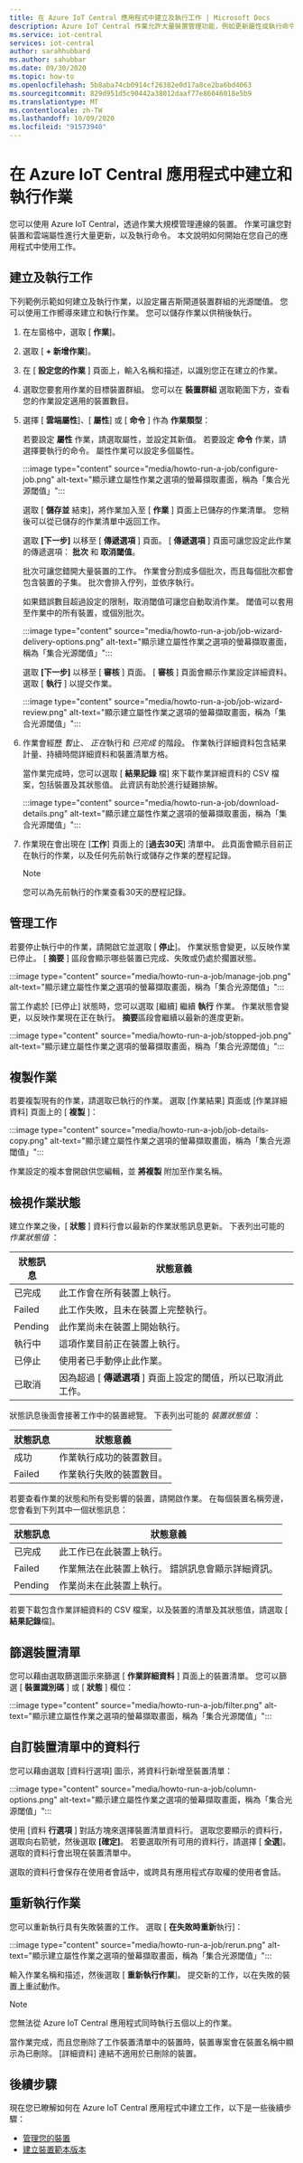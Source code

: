 ```yaml
---
title: 在 Azure IoT Central 應用程式中建立及執行工作 | Microsoft Docs
description: Azure IoT Central 作業允許大量裝置管理功能，例如更新屬性或執行命令。
ms.service: iot-central
services: iot-central
author: sarahhubbard
ms.author: sahubbar
ms.date: 09/30/2020
ms.topic: how-to
ms.openlocfilehash: 5b8aba74cb0914cf26382e0d17a8ce2ba6bd4063
ms.sourcegitcommit: 829d951d5c90442a38012daaf77e86046018e5b9
ms.translationtype: MT
ms.contentlocale: zh-TW
ms.lasthandoff: 10/09/2020
ms.locfileid: "91573940"
---
```

# <a name="create-and-run-a-job-in-your-azure-iot-central-application"></a>在 Azure IoT Central 應用程式中建立和執行作業

您可以使用 Azure IoT Central，透過作業大規模管理連線的裝置。 作業可讓您對裝置和雲端屬性進行大量更新，以及執行命令。 本文說明如何開始在您自己的應用程式中使用工作。

## <a name="create-and-run-a-job"></a>建立及執行工作

下列範例示範如何建立及執行作業，以設定羅吉斯閘道裝置群組的光源閾值。 您可以使用工作嚮導來建立和執行作業。 您可以儲存作業以供稍後執行。

1. 在左窗格中，選取 [ **作業**]。

1. 選取 [ **+ 新增作業**]。

1. 在 [ **設定您的作業** ] 頁面上，輸入名稱和描述，以識別您正在建立的作業。

1. 選取您要套用作業的目標裝置群組。 您可以在 **裝置群組** 選取範圍下方，查看您的作業設定適用的裝置數目。

1. 選擇 [ **雲端屬性**]、[ **屬性**] 或 [ **命令** ] 作為 **作業類型**：

    若要設定 **屬性** 作業，請選取屬性，並設定其新值。 若要設定 **命令** 作業，請選擇要執行的命令。 屬性作業可以設定多個屬性。

    :::image type="content" source="media/howto-run-a-job/configure-job.png" alt-text="顯示建立屬性作業之選項的螢幕擷取畫面，稱為「集合光源閾值」":::

    選取 [ **儲存並** 結束]，將作業加入至 [ **作業** ] 頁面上已儲存的作業清單。 您稍後可以從已儲存的作業清單中返回工作。

    選取 **[下一步]** 以移至 [ **傳遞選項** ] 頁面。 [ **傳遞選項** ] 頁面可讓您設定此作業的傳遞選項： **批次** 和 **取消閾值**。

    批次可讓您錯開大量裝置的工作。 作業會分割成多個批次，而且每個批次都會包含裝置的子集。 批次會排入佇列，並依序執行。

    如果錯誤數目超過設定的限制，取消閾值可讓您自動取消作業。 閾值可以套用至作業中的所有裝置，或個別批次。

    :::image type="content" source="media/howto-run-a-job/job-wizard-delivery-options.png" alt-text="顯示建立屬性作業之選項的螢幕擷取畫面，稱為「集合光源閾值」":::

    選取 **[下一步]** 以移至 [ **審核** ] 頁面。 [ **審核** ] 頁面會顯示作業設定詳細資料。 選取 [ **執行** ] 以提交作業。

    :::image type="content" source="media/howto-run-a-job/job-wizard-review.png" alt-text="顯示建立屬性作業之選項的螢幕擷取畫面，稱為「集合光源閾值」":::

1. 作業會經歷 *暫*止、 *正在*執行和 *已完成* 的階段。 作業執行詳細資料包含結果計量、持續時間詳細資料和裝置清單方格。

    當作業完成時，您可以選取 [ **結果記錄** 檔] 來下載作業詳細資料的 CSV 檔案，包括裝置及其狀態值。 此資訊有助於進行疑難排解。

    :::image type="content" source="media/howto-run-a-job/download-details.png" alt-text="顯示建立屬性作業之選項的螢幕擷取畫面，稱為「集合光源閾值」":::

1. 作業現在會出現在 [**工作**] 頁面上的 [**過去30天**] 清單中。 此頁面會顯示目前正在執行的作業，以及任何先前執行或儲存之作業的歷程記錄。

    > [!NOTE]
    > 您可以為先前執行的作業查看30天的歷程記錄。

## <a name="manage-jobs"></a>管理工作

若要停止執行中的作業，請開啟它並選取 [ **停止**]。 作業狀態會變更，以反映作業已停止。 [ **摘要** ] 區段會顯示哪些裝置已完成、失敗或仍處於擱置狀態。

:::image type="content" source="media/howto-run-a-job/manage-job.png" alt-text="顯示建立屬性作業之選項的螢幕擷取畫面，稱為「集合光源閾值」":::

當工作處於 [已停止] 狀態時，您可以選取 [繼續] 繼續 **執行** 作業。 作業狀態會變更，以反映作業現在正在執行。 **摘要**區段會繼續以最新的進度更新。

:::image type="content" source="media/howto-run-a-job/stopped-job.png" alt-text="顯示建立屬性作業之選項的螢幕擷取畫面，稱為「集合光源閾值」":::

## <a name="copy-a-job"></a>複製作業

若要複製現有的作業，請選取已執行的作業。 選取 [作業結果] 頁面或 [作業詳細資料] 頁面上的 [ **複製** ]：

:::image type="content" source="media/howto-run-a-job/job-details-copy.png" alt-text="顯示建立屬性作業之選項的螢幕擷取畫面，稱為「集合光源閾值」":::

作業設定的複本會開啟供您編輯，並 **將複製** 附加至作業名稱。

## <a name="view-job-status"></a>檢視作業狀態

建立作業之後，[ **狀態** ] 資料行會以最新的作業狀態訊息更新。 下表列出可能的 *作業狀態值* ：

| 狀態訊息       | 狀態意義                                          |
| -------------------- | ------------------------------------------------------- |
| 已完成            | 此工作會在所有裝置上執行。              |
| Failed               | 此工作失敗，且未在裝置上完整執行。  |
| Pending              | 此作業尚未在裝置上開始執行。         |
| 執行中              | 這項作業目前正在裝置上執行。             |
| 已停止              | 使用者已手動停止此作業。           |
| 已取消             | 因為超過 [ **傳遞選項** ] 頁面上設定的閾值，所以已取消此工作。 |

狀態訊息後面會接著工作中的裝置總覽。 下表列出可能的 *裝置狀態值* ：

| 狀態訊息       | 狀態意義                                                     |
| -------------------- | ------------------------------------------------------------------ |
| 成功            | 作業執行成功的裝置數目。       |
| Failed               | 作業執行失敗的裝置數目。       |

若要查看作業的狀態和所有受影響的裝置，請開啟作業。 在每個裝置名稱旁邊，您會看到下列其中一個狀態訊息：

| 狀態訊息       | 狀態意義                                                                |
| -------------------- | ----------------------------------------------------------------------------- |
| 已完成            | 此工作已在此裝置上執行。                                     |
| Failed               | 作業無法在此裝置上執行。 錯誤訊息會顯示詳細資訊。  |
| Pending              | 作業尚未在此裝置上執行。                                   |

若要下載包含作業詳細資料的 CSV 檔案，以及裝置的清單及其狀態值，請選取 [ **結果記錄**檔]。

## <a name="filter-the-device-list"></a>篩選裝置清單

您可以藉由選取篩選圖示來篩選 [ **作業詳細資料** ] 頁面上的裝置清單。 您可以篩選 [ **裝置識別碼** ] 或 [ **狀態** ] 欄位：

:::image type="content" source="media/howto-run-a-job/filter.png" alt-text="顯示建立屬性作業之選項的螢幕擷取畫面，稱為「集合光源閾值」":::

## <a name="customize-columns-in-the-device-list"></a>自訂裝置清單中的資料行

您可以藉由選取 [資料行選項] 圖示，將資料行新增至裝置清單：

:::image type="content" source="media/howto-run-a-job/column-options.png" alt-text="顯示建立屬性作業之選項的螢幕擷取畫面，稱為「集合光源閾值」":::

使用 [資料 **行選項** ] 對話方塊來選擇裝置清單資料行。 選取您要顯示的資料行，選取向右箭號，然後選取 **[確定]**。 若要選取所有可用的資料行，請選擇 [ **全選**]。 選取的資料行會出現在裝置清單中。

選取的資料行會保存在使用者會話中，或跨具有應用程式存取權的使用者會話。

## <a name="rerun-jobs"></a>重新執行作業

您可以重新執行具有失敗裝置的工作。 選取 [ **在失敗時重新**執行]：

:::image type="content" source="media/howto-run-a-job/rerun.png" alt-text="顯示建立屬性作業之選項的螢幕擷取畫面，稱為「集合光源閾值」":::

輸入作業名稱和描述，然後選取 [ **重新執行作業**]。 提交新的工作，以在失敗的裝置上重試動作。

> [!NOTE]
> 您無法從 Azure IoT Central 應用程式同時執行五個以上的作業。
>
> 當作業完成，而且您刪除了工作裝置清單中的裝置時，裝置專案會在裝置名稱中顯示為已刪除。 [詳細資料] 連結不適用於已刪除的裝置。

## <a name="next-steps"></a>後續步驟

現在您已瞭解如何在 Azure IoT Central 應用程式中建立工作，以下是一些後續步驟：

- [管理您的裝置](howto-manage-devices.md)
- [建立裝置範本版本](howto-version-device-template.md)
